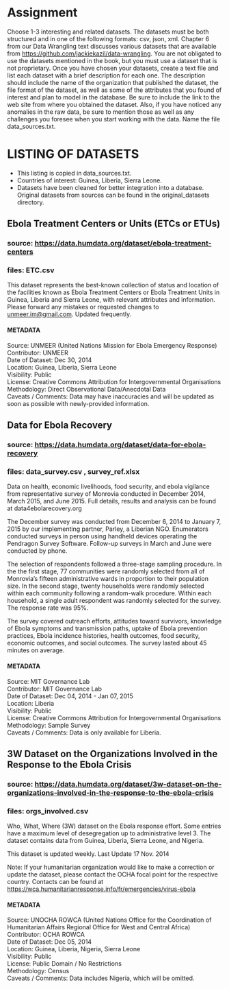 # Assignment
Choose 1-3 interesting and related datasets. The datasets must be both
structured and in one of the following formats: csv, json, xml. Chapter 6 from
our Data Wrangling text discusses various datasets that are available from
https://github.com/jackiekazil/data-wrangling. You are not obligated to use the
datasets mentioned in the book, but you must use a dataset that is not
proprietary. Once you have chosen your datasets, create a text file and list
each dataset with a brief description for each one. The description should
include the name of the organization that published the dataset, the file
format of the dataset, as well as some of the attributes that you found of
interest and plan to model in the database. Be sure to include the link to the
web site from where you obtained the dataset. Also, if you have noticed any
anomalies in the raw data, be sure to mention those as well as any challenges
you foresee when you start working with the data. Name the file
data_sources.txt.

# LISTING OF DATASETS
* This listing is copied in data_sources.txt.
* Countries of interest: Guinea, Liberia, Sierra Leone.
* Datasets have been cleaned for better integration into a database. 
Original datasets from sources can be found in the original_datasets directory.


## Ebola Treatment Centers or Units (ETCs or ETUs)
### source: https://data.humdata.org/dataset/ebola-treatment-centers
### files: ETC.csv
This dataset represents the best-known collection of status and location of the
facilities known as Ebola Treatment Centers or Ebola Treatment Units in Guinea,
Liberia and Sierra Leone, with relevant attributes and information. Please
forward any mistakes or requested changes to unmeer.im@gmail.com. Updated
frequently.

#### METADATA
Source: UNMEER (United Nations Mission for Ebola Emergency Response)    
Contributor: UNMEER     
Date of Dataset: Dec 30, 2014    
Location: Guinea,  Liberia,  Sierra Leone  
Visibility: Public  
License: Creative Commons Attribution for Intergovernmental Organisations  
Methodology: Direct Observational Data/Anecdotal Data    
Caveats / Comments: Data may have inaccuracies and will be updated as soon as possible with newly-provided information.


## Data for Ebola Recovery
### source: https://data.humdata.org/dataset/data-for-ebola-recovery
### files: data_survey.csv , survey_ref.xlsx
Data on health, economic livelihoods, food security, and ebola vigilance from
representative survey of Monrovia conducted in December 2014, March 2015, and
June 2015. Full details, results and analysis can be found at
data4ebolarecovery.org

The December survey was conducted from December 6, 2014 to January 7, 2015 by
our implementing partner, Parley, a Liberian NGO. Enumerators conducted surveys
in person using handheld devices operating the Pendragon Survey Software.
Follow-up surveys in March and June were conducted by phone.

The selection of respondents followed a three-stage sampling procedure. In the
the first stage, 77 communities were randomly selected from all of Monrovia’s
fifteen administrative wards in proportion to their population size. In the
second stage, twenty households were randomly selected within each community
following a random-walk procedure. Within each household, a single adult
respondent was randomly selected for the survey. The response rate was 95%.

The survey covered outreach efforts, attitudes toward survivors, knowledge of
Ebola symptoms and transmission paths, uptake of Ebola prevention practices,
Ebola incidence histories, health outcomes, food security, economic outcomes,
and social outcomes. The survey lasted about 45 minutes on average.

#### METADATA
Source: MIT Governance Lab  
Contributor: MIT Governance Lab  
Date of Dataset: Dec 04, 2014 - Jan 07, 2015   
Location: Liberia   
Visibility: Public  
License: Creative Commons Attribution for Intergovernmental Organisations    
Methodology: Sample Survey   
Caveats / Comments: Data is only available for Liberia.


## 3W Dataset on the Organizations Involved in the Response to the Ebola Crisis
### source: https://data.humdata.org/dataset/3w-dataset-on-the-organizations-involved-in-the-response-to-the-ebola-crisis
### files: orgs_involved.csv
Who, What, Where (3W) dataset on the Ebola response effort. Some entries have a
maximum level of desegregation up to administrative level 3. The dataset
contains data from Guinea, Liberia, Sierra Leone, and Nigeria.

This dataset is updated weekly. Last Update 17 Nov. 2014

Note: If your humanitarian organization would like to make a correction or
update the dataset, please contact the OCHA focal point for the respective
country. Contacts can be found at
https://wca.humanitarianresponse.info/fr/emergencies/virus-ebola

#### METADATA
Source: UNOCHA ROWCA (United Nations Office for the Coordination of Humanitarian
Affairs Regional Office for West and Central Africa)    
Contributor: OCHA ROWCA  
Date of Dataset: Dec 05, 2014  
Location: Guinea,  Liberia,  Nigeria,  Sierra Leone  
Visibility: Public  
License: Public Domain / No Restrictions  
Methodology: Census  
Caveats / Comments: Data includes Nigeria, which will be omitted.
